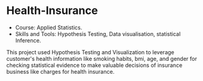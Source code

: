 # Health-Insurance
* Course: Applied Statistics. 
* Skills and Tools: Hypothesis Testing, Data visualisation, statistical Inference. 

This project used Hypothesis Testing and Visualization to leverage customer's health information like smoking habits, bmi, age, and gender for checking statistical evidence to make valuable decisions of insurance business like charges for health insurance.
